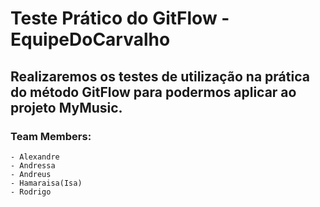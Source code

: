 # Teste Prático do GitFlow - EquipeDoCarvalho

## Realizaremos os testes de utilização na prática do método GitFlow para podermos aplicar ao projeto MyMusic.

### Team Members:
    - Alexandre
    - Andressa
    - Andreus
    - Hamaraisa(Isa)
    - Rodrigo
    
##  